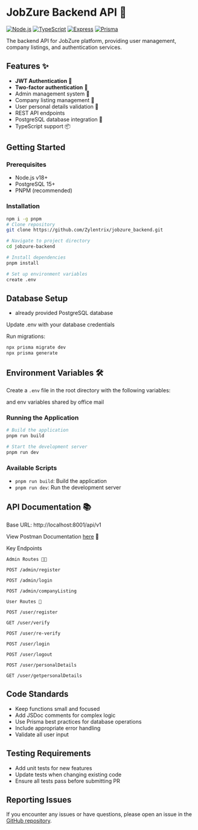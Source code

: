 # JobZure Backend API 🚀

[![Node.js](https://img.shields.io/badge/Node.js-18%2B-green.svg)](https://nodejs.org/)
[![TypeScript](https://img.shields.io/badge/TypeScript-5%2B-blue.svg)](https://www.typescriptlang.org/)
[![Express](https://img.shields.io/badge/Express-4.18%2B-lightgrey.svg)](https://expressjs.com/)
[![Prisma](https://img.shields.io/badge/Prisma-5.0%2B-orange.svg)](https://www.prisma.io/)

The backend API for JobZure platform, providing user management, company listings, and authentication services.

## Features ✨

- **JWT Authentication** 🔐
- **Two-factor authentication** 📱
- Admin management system 👔
- Company listing management 🏢
- User personal details validation 📄
- REST API endpoints
- PostgreSQL database integration 🐘
- TypeScript support 📦

## Getting Started

### Prerequisites

- Node.js v18+
- PostgreSQL 15+
- PNPM (recommended)

### Installation

```bash
npm i -g pnpm
# Clone repository
git clone https://github.com/Zylentrix/jobzure_backend.git

# Navigate to project directory
cd jobzure-backend

# Install dependencies
pnpm install

# Set up environment variables
create .env
```

## Database Setup

- already provided PostgreSQL database

Update .env with your database credentials

Run migrations:

```bash
npx prisma migrate dev
npx prisma generate
```

## Environment Variables 🛠️

Create a `.env` file in the root directory with the following variables:

and env variables shared by office mail

### Running the Application

```bash
# Build the application
pnpm run build

# Start the development server
pnpm run dev
```

### Available Scripts

- `pnpm run build`: Build the application
- `pnpm run dev`: Run the development server

## API Documentation 📚

Base URL: http://localhost:8001/api/v1

View Postman Documentation [here](https://documenter.getpostman.com/view/19229297/UVe8858e) 🔗

Key Endpoints

`Admin Routes 👨💼`

```
POST /admin/register

POST /admin/login

POST /admin/companyListing
```

`User Routes 👤`

```
POST /user/register

GET /user/verify

POST /user/re-verify

POST /user/login

POST /user/logout

POST /user/personalDetails

GET /user/getpersonalDetails
```

## Code Standards

- Keep functions small and focused
- Add JSDoc comments for complex logic
- Use Prisma best practices for database operations
- Include appropriate error handling
- Validate all user input

## Testing Requirements

- Add unit tests for new features
- Update tests when changing existing code
- Ensure all tests pass before submitting PR

## Reporting Issues

If you encounter any issues or have questions, please open an issue in the [GitHub repository](https://github.com/Zylentrix/jobzure_backend/issues).
